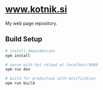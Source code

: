 # www.kotnik.si
My web page repository.
> 

## Build Setup

``` bash
# install dependencies
npm install

# serve with hot reload at localhost:8080
npm run dev

# build for production with minification
npm run build
```
